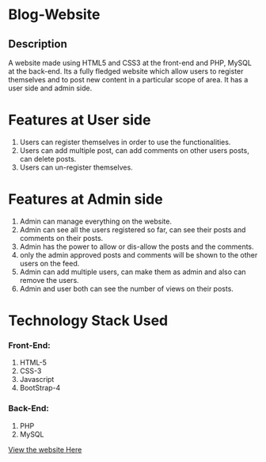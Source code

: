 # Blog-Website

## Description

A website made using HTML5 and CSS3 at the front-end and PHP, MySQL at the back-end. 
Its a fully fledged website which allow users to register themselves and to post new content in a particular scope of area.
It has a user side and admin side.

# Features at User side

1. Users can register themselves in order to use the functionalities.
2. Users can add multiple post, can add comments on other users posts, can delete posts.
3. Users can un-register themselves.

# Features at Admin side

1. Admin can manage everything on the website.
2. Admin can see all the users registered so far, can see their posts and comments on their posts.
3. Admin has the power to allow or dis-allow the posts and the comments.
4. only the admin approved posts and comments will be shown to the other users on the feed.
5. Admin can add multiple users, can make them as admin and also can remove the users.
6. Admin and user both can see the number of views on their posts.

# Technology Stack Used

### Front-End:

1. HTML-5
2. CSS-3
3. Javascript
4. BootStrap-4

### Back-End:

1. PHP
2. MySQL

[View the website Here](http://yashzawar.000webhostapp.com/)
